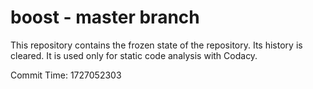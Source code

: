 # boost - master branch

This repository contains the frozen state of the repository.
Its history is cleared. It is used only for static code
analysis with Codacy.

Commit Time: 1727052303